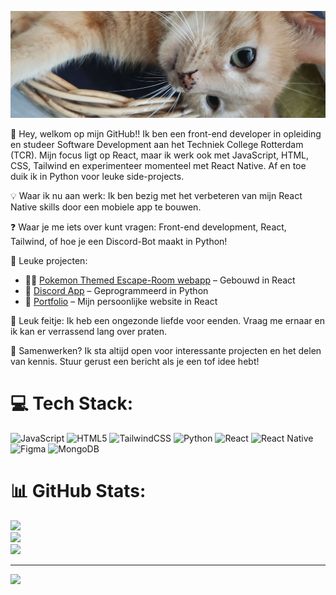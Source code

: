![Banner](Kitty!.jpg)

👋 Hey, welkom op mijn GitHub!!
Ik ben een front-end developer in opleiding en studeer Software Development aan het Techniek College Rotterdam (TCR). Mijn focus ligt op React, maar ik werk ook met JavaScript, HTML, CSS, Tailwind en experimenteer momenteel met React Native. Af en toe duik ik in Python voor leuke side-projects.

💡 Waar ik nu aan werk: Ik ben bezig met het verbeteren van mijn React Native skills door een mobiele app te bouwen.

❓ Waar je me iets over kunt vragen: Front-end development, React, Tailwind, of hoe je een Discord-Bot maakt in Python!

🚀 Leuke projecten:

- 🕵️‍♂️ [Pokemon Themed Escape-Room webapp](https://github.com/TechniekCollegeRotterdam/project-escaperoom) – Gebouwd in React  
- 🤖 [Discord App](https://github.com/Koen-Radenborg/Python) – Geprogrammeerd in Python  
- 🎨 [Portfolio](https://github.com/Koen-Radenborg/Portfolio) – Mijn persoonlijke website in React

  
🦆 Leuk feitje: Ik heb een ongezonde liefde voor eenden. Vraag me ernaar en ik kan er verrassend lang over praten.

🤝 Samenwerken? Ik sta altijd open voor interessante projecten en het delen van kennis. Stuur gerust een bericht als je een tof idee hebt!



# 💻 Tech Stack:
![JavaScript](https://img.shields.io/badge/javascript-%23323330.svg?style=for-the-badge&logo=javascript&logoColor=%23F7DF1E) ![HTML5](https://img.shields.io/badge/html5-%23E34F26.svg?style=for-the-badge&logo=html5&logoColor=white) ![TailwindCSS](https://img.shields.io/badge/tailwindcss-%2338B2AC.svg?style=for-the-badge&logo=tailwind-css&logoColor=white) ![Python](https://img.shields.io/badge/python-3670A0?style=for-the-badge&logo=python&logoColor=ffdd54) ![React](https://img.shields.io/badge/react-%2320232a.svg?style=for-the-badge&logo=react&logoColor=%2361DAFB) ![React Native](https://img.shields.io/badge/react_native-%2320232a.svg?style=for-the-badge&logo=react&logoColor=%2361DAFB) ![Figma](https://img.shields.io/badge/figma-%23F24E1E.svg?style=for-the-badge&logo=figma&logoColor=white) ![MongoDB](https://img.shields.io/badge/MongoDB-%234ea94b.svg?style=for-the-badge&logo=mongodb&logoColor=white)
# 📊 GitHub Stats:
![](https://github-readme-stats.vercel.app/api?username=Koen-Radenborg&theme=dark&hide_border=false&include_all_commits=true&count_private=true)<br/>
![](https://nirzak-streak-stats.vercel.app/?user=Koen-Radenborg&theme=dark&hide_border=false)<br/>
![](https://github-readme-stats.vercel.app/api/top-langs/?username=Koen-Radenborg&theme=dark&hide_border=false&include_all_commits=true&count_private=true&layout=compact)

---
[![](https://visitcount.itsvg.in/api?id=Koen-Radenborg&icon=0&color=0)](https://visitcount.itsvg.in)
